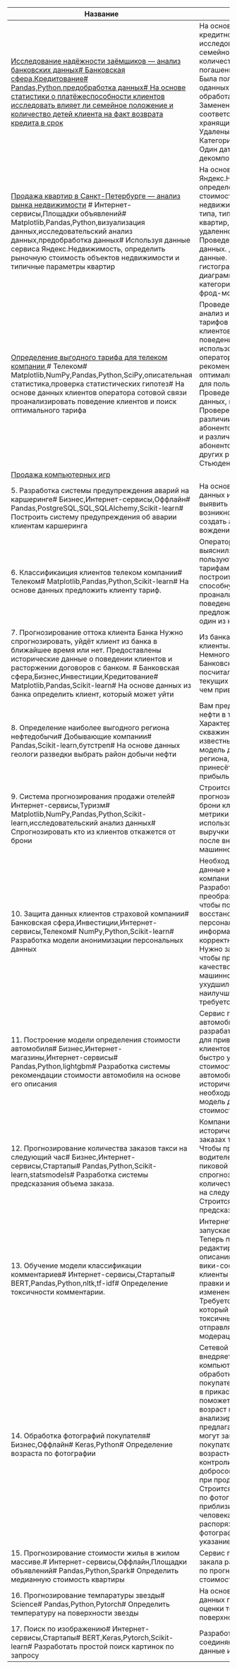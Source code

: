 |Название                                                                                                                                                        |Описание                                                          |Keywords                                                                                         |
|----------------------------------------------------------------------------------------------------------------------------------------------------------------|------------------------------------------------------------------|-------------------------------------------------------------------------------------------------|
|[Исследование надёжности заёмщиков — анализ банковских данных# Банковская сфера,Кредитование# Pandas,Python,предобработка данных# На основе статистики о платёжеспособности клиентов исследовать влияет ли семейное положение и количество детей клиента на факт возврата кредита в срок](https://github.com/alex89607/DataScience/blob/master/04_%D0%98%D1%81%D1%81%D0%BB%D0%B5%D0%B4%D0%BE%D0%B2%D0%B0%D0%BD%D0%B8%D0%B5%20%D0%BD%D0%B0%D0%B4%D1%91%D0%B6%D0%BD%D0%BE%D1%81%D1%82%D0%B8%20%D0%B7%D0%B0%D1%91%D0%BC%D1%89%D0%B8%D0%BA%D0%BE%D0%B2/project4final_%D0%9F%D1%80%D0%B5%D0%B4%D0%BE%D0%B1%D1%80%D0%B0%D0%B1%D0%BE%D1%82%D0%BA%D0%B0%20%D0%B4%D0%B0%D0%BD%D0%BD%D1%8B%D1%85_%D0%98%D1%81%D1%81%D0%BB%D0%B5%D0%B4%D0%BE%D0%B2%D0%B0%D0%BD%D0%B8%D0%B5%20%D0%BD%D0%B0%D0%B4%D1%91%D0%B6%D0%BD%D0%BE%D1%81%D1%82%D0%B8%20%D0%B7%D0%B0%D1%91%D0%BC%D1%89%D0%B8%D0%BA%D0%BE%D0%B2.ipynb)|На основе данных кредитного отдела банка исследовал влияние семейного положения и количества детей на факт погашения кредита в срок. Была получена информация оданных. Определены и обработаны пропуски. Заменены типы данных на соответствующие хранящимся данным. Удалены дубликаты. Категоризованы данные. Один датафрейм декомпозирован на три. |обработка данных, дубликаты, пропуски, категоризация, декомпозиция                               |
|[Продажа квартир в Санкт-Петербурге — анализ рынка недвижимости](https://github.com/alex89607/DataScience/blob/master/05_%D0%98%D1%81%D1%81%D0%BB%D0%B5%D0%B4%D0%BE%D0%B2%D0%B0%D1%82%D0%B5%D0%BB%D1%8C%D1%81%D0%BA%D0%B8%D0%B9%20%D0%B0%D0%BD%D0%B0%D0%BB%D0%B8%D0%B7%20%D0%B4%D0%B0%D0%BD%D0%BD%D1%8B%D1%85_%D0%98%D1%81%D1%81%D0%BB%D0%B5%D0%B4%D0%BE%D0%B2%D0%B0%D0%BD%D0%B8%D0%B5%20%D0%BE%D0%B1%D1%8A%D1%8F%D0%B2%D0%BB%D0%B5%D0%BD%D0%B8%D0%B9%20%D0%BE%20%D0%BF%D1%80%D0%BE%D0%B4%D0%B0%D0%B6%D0%B5%20%D0%BA%D0%B2%D0%B0%D1%80%D1%82%D0%B8%D1%80/05_%D0%98%D1%81%D1%81%D0%BB%D0%B5%D0%B4%D0%BE%D0%B2%D0%B0%D1%82%D0%B5%D0%BB%D1%8C%D1%81%D0%BA%D0%B8%D0%B9%20%D0%B0%D0%BD%D0%B0%D0%BB%D0%B8%D0%B7%20%D0%B4%D0%B0%D0%BD%D0%BD%D1%8B%D1%85_%D0%98%D1%81%D1%81%D0%BB%D0%B5%D0%B4%D0%BE%D0%B2%D0%B0%D0%BD%D0%B8%D0%B5%20%D0%BE%D0%B1%D1%8A%D1%8F%D0%B2%D0%BB%D0%B5%D0%BD%D0%B8%D0%B9%20%D0%BE%20%D0%BF%D1%80%D0%BE%D0%B4%D0%B0%D0%B6%D0%B5%20%D0%BA%D0%B2%D0%B0%D1%80%D1%82%D0%B8%D1%80.ipynb) # Интернет-сервисы,Площадки объявлений# Matplotlib,Pandas,Python,визуализация данных,исследовательский анализ данных,предобработка данных# Используя данные сервиса Яндекс.Недвижимость, определить рыночную стоимость объектов недвижимости и типичные параметры квартир|На основе данных сервиса Яндекс.Недвижимость определена рыночная стоимость объектов недвижимости разного типа, типичные параметры квартир, в зависимости от удаленности от центра. Проведена предобработка данных. Добавлены новые данные. Построены гистограммы, боксплоты, диаграммы рассеивания. категоризация, scatterplot,  фрод-мониторинг |обработка данных, histogram, boxplot, scattermatrix,                                             |
|[Определение выгодного тарифа для телеком компании ](https://github.com/alex89607/DataScience/blob/master/06_%D0%A2%D0%B0%D1%80%D0%B8%D1%84%D1%8B%20%D0%BC%D0%BE%D0%B1%D0%B8%D0%BB%D1%8C%D0%BD%D1%8B%D1%85%20%D0%BE%D0%BF%D0%B5%D1%80%D0%B0%D1%82%D0%BE%D1%80%D0%BE%D0%B2/06_%D0%A2%D0%B0%D1%80%D0%B8%D1%84%D1%8B%20%D0%BC%D0%BE%D0%B1%D0%B8%D0%BB%D1%8C%D0%BD%D1%8B%D1%85%20%D0%BE%D0%BF%D0%B5%D1%80%D0%B0%D1%82%D0%BE%D1%80%D0%BE%D0%B2.ipynb)# Телеком# Matplotlib,NumPy,Pandas,Python,SciPy,описательная статистика,проверка статистических гипотез# На основе данных клиентов оператора сотовой связи проанализировать поведение клиентов и поиск оптимального тарифа|Проведен предварительный анализ использования тарифов на выборке клиентов,проанализировано поведение клиентов при использовании услуг оператора и рекомендованы оптимальные наборы услуг для пользователей. Проведена предобработка данных, их анализ. Проверены гипотезы о различии выручки абонентов разных тарифов и различии выручки абонентов из Москвы и других регионов. критерий Стьюдента | обработка данных, histogram, boxplot, статистический тест,                                      |
|[Продажа компьютерных игр](https://github.com/alex89607/DataScience/blob/master/08_%D0%9A%D0%BE%D0%BC%D0%BF%D1%8C%D1%8E%D1%82%D0%B5%D1%80%D0%BD%D1%8B%D0%B5%20%D0%B8%D0%B3%D1%80%D1%8B%20%D0%BF%D0%BE%20%D0%BC%D0%B8%D1%80%D1%83/08_%D0%9A%D0%BE%D0%BC%D0%BF%D1%8C%D1%8E%D1%82%D0%B5%D1%80%D0%BD%D1%8B%D0%B5%20%D0%B8%D0%B3%D1%80%D1%8B%20%D0%BF%D0%BE%20%D0%BC%D0%B8%D1%80%D1%83.ipynb)|||
|5. Разработка системы предупреждения аварий на каршеринге# Бизнес,Интернет-сервисы,Оффлайн# Pandas,PostgreSQL,SQL,SQLAlchemy,Scikit-learn# Построить систему предупреждения об аварии клиентам каршеринга|На основе исторических данных из базы данных выявить причины возникновения аварий и создать алерт о безопасном вождении.|Базы данных, синтез признаков                                                                    |
|6. Классификаиция клиентов телеком компании# Телеком# Matplotlib,Pandas,Python,Scikit-learn# На основе данных предложить клиенту тариф.                         |Оператор мобильной связи выяснил: многие клиенты пользуются архивными тарифами. Они хотят построить систему, способную проанализировать поведение клиентов и предложить пользователям один из новых тариф.|классификация, подбор гиперпараметров, выбор модели МО                                           |
|7. Прогнозирование оттока клиента Банка Нужно спрогнозировать, уйдёт клиент из банка в ближайшее время или нет. Предоставлены исторические данные о поведении клиентов и расторжении договоров с банком. # Банковская сфера,Бизнес,Инвестиции,Кредитование# Matplotlib,Pandas,Scikit-learn# На основе данных из банка определить клиент, который может уйти|Из банка стали уходить клиенты. Каждый месяц. Немного, но заметно. Банковские маркетологи посчитали: сохранять текущих клиентов дешевле, чем привлекать новых.|                                                                                                 |
|8. Определение наиболее выгодного региона нефтедобычи# Добывающие компании# Pandas,Scikit-learn,бутстреп# На основе данных геологи разведки выбрать район добычи нефти|Вам предоставлены пробы нефти в трёх регионах. Характеристики для каждой скважины в регионе уже известны. Постройте модель для определения региона, где добыча принесёт наибольшую прибыль. |регрессия, разработка бизнес-модели, бутстреп                                                    |
|9. Система прогнозирования продажи отелей# Интернет-сервисы,Туризм# Matplotlib,NumPy,Pandas,Python,Scikit-learn,исследовательский анализ данных# Спрогнозировать кто из клиентов откажется от брони|Строится модель прогнозирования отказа от брони клиента. В качестве метрики предлагается использовать величину выручки которая получится после внедрения модели машинного обучения.|Классификация, бизнес модель                                                                     |
|10. Защита данных клиентов страховой компании# Банковская сфера,Инвестиции,Интернет-сервисы,Телеком# NumPy,Python,Scikit-learn# Разработка модели анонимизации персональных данных|Необходимо защитить данные клиентов страховой компании «Хоть потоп». Разработайте такой метод преобразования данных, чтобы по ним было сложно восстановить персональную информацию. Обоснуйте корректность его работы. Нужно защитить данные, чтобы при преобразовании качество моделей машинного обучения не ухудшилось. Подбирать наилучшую модель не требуется.|линейная алгебра, регрессия                                                                      |
|11. Построение модели определения стоимости автомобиля# Бизнес,Интернет-магазины,Интернет-сервисы# Pandas,Python,lightgbm# Разработка системы рекомендации стоимости автомобиля на основе его описания|Сервис по продаже автомобилей с пробегом  разрабатывает приложение для привлечения новых клиентов. В нём можно быстро узнать рыночную стоимость своего автомобиля. На основе исторические данные необходимо построить модель для определения стоимости автомобиля.|градиентный бустинг, регрессия                                                                   |
|12. Прогнозирование количества заказов такси на следующий час# Бизнес,Интернет-сервисы,Стартапы# Pandas,Python,Scikit-learn,statsmodels# Разработка системы предсказания объема заказа.|Компания такси собрала исторические данные о заказах такси в аэропортах. Чтобы привлекать больше водителей в период пиковой нагрузки, нужно спрогнозировать количество заказов такси на следующий час. Строится модель для такого предсказания.|временные ряды, регрессия, предсказания                                                          |
|13. Обучение модели классификации комментариев# Интернет-сервисы,Стартапы# BERT,Pandas,Python,nltk,tf-idf# Определение токсичности комментарии.                 |Интернет-магазин запускает новый сервис. Теперь пользователи могут редактировать и дополнять описания товаров, как в вики-сообществах. То есть клиенты предлагают свои правки и комментируют изменения других. Требуется инструмент, который будет искать токсичные комментарии и отправлять их на модерацию.|обработка естественного языка, NLP                                                               |
|14. Обработка фотографий покупателя# Бизнес,Оффлайн# Keras,Python# Определение возраста по фотографии                                                           |Сетевой супермаркет внедряет систему компьютерного зрения для обработки фотографий покупателей. Фотофиксация в прикассовой зоне поможет определять возраст клиентов, чтобы анализировать покупки и предлагать товары, которые могут заинтересовать покупателей этой возрастной группы и контролировать добросовестность кассиров при продаже алкоголя. Строится модель, которая по фотографии определит приблизительный возраст человека. В вашем распоряжении набор фотографий людей с указанием возраста.|обработка изображени, нейронные сети                                                             |
|15. Прогнозирование стоимости жилья в жилом массиве.# Интернет-сервисы,Оффлайн,Площадки объявлений# Pandas,Python,Spark# Определить медианную стоимость квартиры|Сервис по продаже квартир закала разработку модели по прогнозированию стоимости квартиры |большие данные, Spark                                                                            |
|16. Прогнозирование темпаратуры звезды# Science# Pandas,Python,Pytorch# Определить температуру на поверхности звезды                                            |На основе косвенных данных построить модель оценки температуры на поверхности звезды|Нейронные сети                                                                                   |
|17. Поиск по изображению# Интернет-сервисы,Стартапы# BERT,Keras,Pytorch,Scikit-learn# Разработать простой поиск картинок по запросу                             |Разработать модель соединяющую текстовые данные и изображения.    |Нейронные сети                                                                                   |
